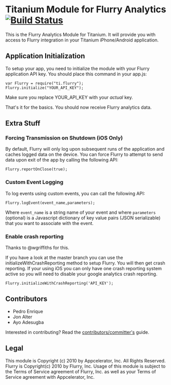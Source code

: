 # Titanium Module for Flurry Analytics [![Build Status](https://travis-ci.org/appcelerator-modules/ti.flurry.png)](https://travis-ci.org/appcelerator-modules/ti.flurry)

This is the Flurry Analytics Module for Titanium.  It will provide you
with access to Flurry integration in your Titanium iPhone/Android application.

## Application Initialization

To setup your app, you need to initialize the module with your 
Flurry application API key.  You should place this command in your 
app.js:

    var Flurry = require("ti.flurry");
    Flurry.initialize("YOUR_API_KEY");

Make sure you replace YOUR_API_KEY with your *actual* key.

That's it for the basics.  You should now receive Flurry analytics data.

## Extra Stuff

### Forcing Transmission on Shutdown (iOS Only)

By default, Flurry will only log upon subsequent runs of the application and 
caches logged data on the device.  You can force Flurry to attempt to send
data upon exit of the app by calling the following API:

    Flurry.reportOnClose(true);

### Custom Event Logging

To log events using custom events, you can call the following API:

    Flurry.logEvent(event_name,parameters);

Where `event_name` is a string name of your event and where `parameters` (optional)
is a Javascript dictionary of key value pairs (JSON serializable) that you want to 
associate with the event.

### Enable crash reporting

Thanks to @wgriffiths for this. 

If you have a look at the master branch you can use the initializeWithCrashReporting method to setup Flurry. You will then get crash reporting. If your using iOS you can only have one crash reporting system active so you will need to disable your google analytics crash reporting.

    Flurry.initializeWithCrashReporting('API_KEY');

## Contributors

* Pedro Enrique
* Jon Alter
* Ayo Adesugba

Interested in contributing? Read the [contributors/committer's](https://wiki.appcelerator.org/display/community/Home) guide.

## Legal

This module is Copyright (c) 2010 by Appcelerator, Inc. All Rights Reserved.
Flurry is Copyright(c) 2010 by Flurry, Inc.  Usage of this module is subject to 
the Terms of Service agreement of Flurry, Inc. as well as your Terms of Service
agreement with Appcelerator, Inc.  
